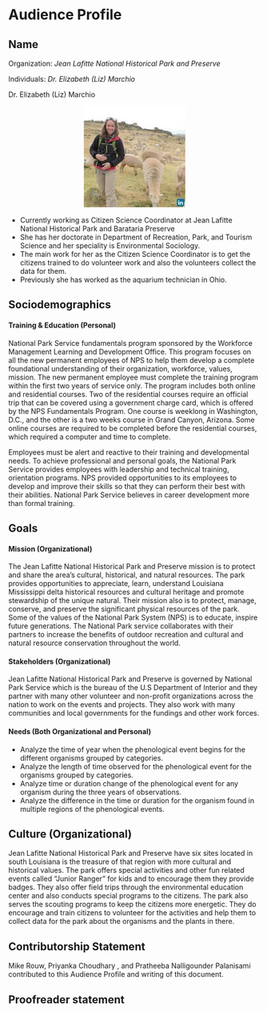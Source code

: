 # Audience Profile

## Name
Organization: _Jean Lafitte National Historical Park and Preserve_

Individuals: _Dr. Elizabeth (Liz) Marchio_

Dr. Elizabeth (Liz) Marchio  

<p align="center">
  <img src="https://github.com/priya0318/PartsPerMillion/blob/master/Audience%20Profile/Liz.jpg">
</p>

- Currently working as Citizen Science Coordinator at Jean Lafitte National Historical Park and Barataria Preserve
- She has her doctorate in Department of Recreation, Park, and Tourism Science and her speciality is Environmental Sociology.
- The main work for her as the Citizen Science Coordinator is to get the citizens trained to do volunteer work and also the volunteers collect the data for them.
- Previously she has worked as the aquarium technician in Ohio.

## Sociodemographics 

#### Training & Education (Personal)

National Park Service fundamentals program sponsored by the Workforce Management Learning and Development Office. This program focuses on all the new permanent employees of NPS to help them develop a complete foundational understanding of their organization, workforce, values, mission. The new permanent employee must complete the training program within the first two years of service only. The program includes both online and residential courses. Two of the residential courses require an official trip that can be covered using a government charge card, which is offered by the NPS Fundamentals Program. One course is weeklong in Washington, D.C., and the other is a two weeks course in Grand Canyon, Arizona. Some online courses are required to be completed before the residential courses, which required a computer and time to complete.

Employees must be alert and reactive to their training and developmental needs. To achieve professional and personal goals, the National Park Service provides employees with leadership and technical training, orientation programs. NPS provided opportunities to its employees to develop and improve their skills so that they can perform their best with their abilities. National Park Service believes in career development more than formal training. 

## Goals 

#### Mission (Organizational)

The Jean Lafitte National Historical Park and Preserve mission is to protect and share the area’s cultural, historical, and natural resources. The park provides opportunities to appreciate, learn, understand Louisiana Mississippi delta historical resources and cultural heritage and promote stewardship of the unique natural. Their mission also is to protect, manage, conserve, and preserve the significant physical resources of the park. Some of the values of the National Park System (NPS) is to educate, inspire future generations. The National Park service collaborates with their partners to increase the benefits of outdoor recreation and cultural and natural resource conservation throughout the world.

#### Stakeholders (Organizational)

Jean Lafitte National Historical Park and Preserve is governed by National Park Service which is the bureau of the U.S Department of Interior and they partner with many other volunteer and non-profit organizations across the nation to work on the events and projects. They also work with many communities and local governments for the fundings and other work forces.

#### Needs (Both Organizational and Personal)

* Analyze the time of year when the phenological event begins for the different organisms grouped by categories.
* Analyze the length of time observed for the phenological event for the organisms grouped by categories.
* Analyze time or duration change of the phenological event for any organism during the three years of observations.
* Analyze the difference in the time or duration for the organism found in multiple regions of the phenological events.

## Culture (Organizational)

Jean Lafitte National Historical Park and Preserve have six sites located in south Louisiana is the treasure of that region with more cultural and historical values. The park offers special activities and other fun related events called “Junior Ranger” for kids and to encourage them they provide badges. They also offer field trips through the environmental education center and also conducts special programs to the citizens. The park also serves the scouting programs to keep the citizens more energetic. They do encourage and train citizens to volunteer for the activities and help them to collect data for the park about the organisms and the plants in there.

## Contributorship Statement

Mike Rouw, Priyanka Choudhary , and Pratheeba Nalligounder Palanisami contributed to this Audience Profile and writing of this document.

## Proofreader statement
